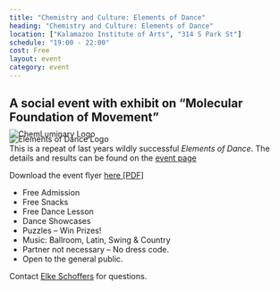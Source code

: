 ```yaml
---
title: "Chemistry and Culture: Elements of Dance"
heading: "Chemistry and Culture: Elements of Dance"
location: ["Kalamazoo Institute of Arts", "314 S Park St"]
schedule: "19:00 - 22:00"
cost: Free
layout: event
category: event
---
```


A social event with exhibit on “Molecular Foundation of Movement”
---

<div class="row">
  <div class="col-{{ site.device }}-3">
    <img src="{{ site.url }}/images/eod-logo.png"
	 class="img-responsive"
	 title="Elements of Dance Logo"
	 />
  </div>
  <div class="col-{{ site.device }}-6">
    This is a repeat of last years wildly successful <em>Elements of Dance</em>.
    The details and results can be found on the
    <a href="{{ site.url }}/event/2012/11/09/elements-of-dance.html"
       title="Elements of Dance 2012 Event Page">
      event page
    </a>
  </div>
  <div class="col-{{ site.device }}-3">
    <img src="{{ site.url }}/images/chemluminary.png"
	 class="img-responsive hidden-sm hidden-xs"
	 title="ChemLuminary Logo"
	 style="margin-top: -60px;"/>
  </div>
</div>

<p>
  Download the event flyer
  <a href="{{ site.url }}/elements-of-dance/elements-of-dance-2013-flyer.pdf"
     title="Download the 2013 Elements of Dance event flyer PDF">
    here [PDF]
  </a>
<p>

- Free Admission
- Free Snacks
- Free Dance Lesson
- Dance Showcases
- Puzzles – Win Prizes!
- Music: Ballroom, Latin, Swing & Country
- Partner not necessary – No dress code.
- Open to the general public.

Contact
[Elke Schoffers](mailto:elke.schoffers@wmich.edu "E-mail Elke Schoffers")
for questions.
